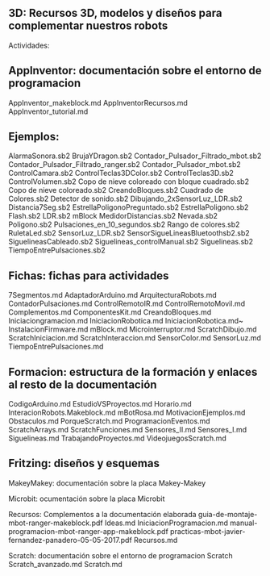 ## 3D: Recursos 3D, modelos y diseños para complementar nuestros robots

Actividades:


## AppInventor: documentación sobre el entorno de programacion 
AppInventor_makeblock.md
AppInventorRecursos.md
AppInventor_tutorial.md

## Ejemplos:
AlarmaSonora.sb2
BrujaYDragon.sb2
Contador_Pulsador_Filtrado_mbot.sb2
Contador_Pulsador_Filtrado_ranger.sb2
Contador_Pulsador_mbot.sb2
ControlCamara.sb2
ControlTeclas3DColor.sb2
ControlTeclas3D.sb2
ControlVolumen.sb2
Copo de nieve coloreado con bloque cuadrado.sb2
Copo de nieve coloreado.sb2
CreandoBloques.sb2
Cuadrado de Colores.sb2
Detector de sonido.sb2
Dibujando_2xSensorLuz_LDR.sb2
Distancia7Seg.sb2
EstrellaPoligonoPreguntado.sb2
EstrellaPoligono.sb2
Flash.sb2
LDR.sb2
mBlock
MedidorDistancias.sb2
Nevada.sb2
Poligono.sb2
Pulsaciones_en_10_segundos.sb2
Rango de colores.sb2
RuletaLed.sb2
SensorLuz_LDR.sb2
SensorSigueLineasBluetoothsb2.sb2
SiguelineasCableado.sb2
Siguelineas_controlManual.sb2
Siguelineas.sb2
TiempoEntrePulsaciones.sb2

## Fichas: fichas para actividades
7Segmentos.md
AdaptadorArduino.md
ArquitecturaRobots.md
ContadorPulsaciones.md
ControlRemotoIR.md
ControlRemotoMovil.md
Complementos.md
ComponentesKit.md
CreandoBloques.md
Iniciaciongramacion.md
IniciacionRobotica.md
IniciacionRobotica.md~
InstalacionFirmware.md
mBlock.md
Microinterruptor.md
ScratchDibujo.md
ScratchIniciacion.md
ScratchInteraccion.md
SensorColor.md
SensorLuz.md
TiempoEntrePulsaciones.md

## Formacion: estructura de la formación y enlaces al resto de la documentación
CodigoArduino.md
EstudioVSProyectos.md
Horario.md
InteracionRobots.Makeblock.md
mBotRosa.md
MotivacionEjemplos.md
Obstaculos.md
PorqueScratch.md
ProgramacionEventos.md
ScratchArrays.md
ScratchFunciones.md
Sensores_II.md
Sensores_I.md
Siguelineas.md
TrabajandoProyectos.md
VideojuegosScratch.md

## Fritzing: diseños y esquemas




MakeyMakey: documentación sobre la placa Makey-Makey


Microbit: ocumentación sobre la placa Microbit

Recursos: Complementos a la documentación elaborada
guia-de-montaje-mbot-ranger-makeblock.pdf
Ideas.md
IniciacionProgramacion.md
manual-programacion-mbot-ranger-app-makeblock.pdf
practicas-mbot-javier-fernandez-panadero-05-05-2017.pdf
Recursos.md

Scratch: documentación sobre el entorno de programacion Scratch
Scratch_avanzado.md
Scratch.md
